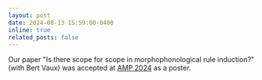 ```yaml
---
layout: post
date: 2024-08-13 15:59:00-0400
inline: true
related_posts: false
---
```


Our paper "Is there scope for scope in morphophonological rule induction?" (with Bert Vaux) was accepted at [AMP 2024](https://www.amp2024.info) as a poster.
